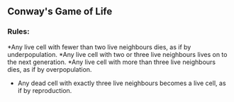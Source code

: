 ## Conway's Game of Life

### Rules:
*Any live cell with fewer than two live neighbours dies, as if by underpopulation.
*Any live cell with two or three live neighbours lives on to the next generation.
*Any live cell with more than three live neighbours dies, as if by overpopulation.
* Any dead cell with exactly three live neighbours becomes a live cell, as if by reproduction.
